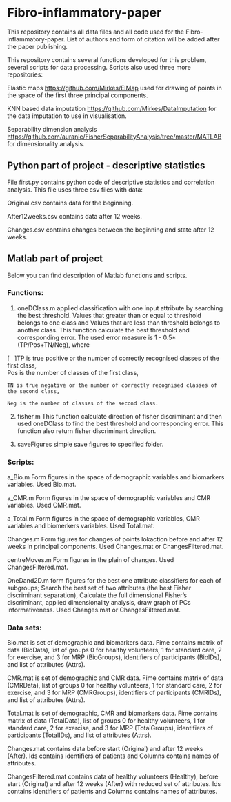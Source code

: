 # Fibro-inflammatory-paper
This repository contains all data files and all code used for the Fibro-inflammatory-paper. List of authors and form of citation will be added after the paper publishing.

This repository contains several functions developed for this problem, several scripts for data processing. Scripts also used three more repositories:

Elastic maps https://github.com/Mirkes/ElMap used for drawing of points in the space of the first three principal components.

KNN based data imputation https://github.com/Mirkes/DataImputation for the data imputation to use in visualisation.

Separability dimension analysis https://github.com/auranic/FisherSeparabilityAnalysis/tree/master/MATLAB for dimensionality analysis.

## Python part of project - descriptive statistics
File first.py contains python code of descriptive statistics and correlation analysis. This file uses three csv files with data:

Original.csv contains data for the beginning.

After12weeks.csv contains data after 12 weeks.

Changes.csv contains changes between the beginning and state after 12 weeks.

## Matlab part of project
Below you can find description of Matlab functions and scripts.

### Functions:
1. oneDClass.m applied classification with one input attribute by searching the best threshold. Values that greater than or equal to threshold belongs to one class and Values that are less than threshold belongs to another class. This function calculate the best threshold and corresponding error. The used error measure is 1 - 0.5*(TP/Pos+TN/Neg), where 

[&nbsp;&nbsp;&nbsp;]TP is true positive or the number of correctly recognised classes of the first class,<br>
Pos is the number of classes of the first class,
	
	TN is true negative or the number of correctly recognised classes of the second class, 
	
	Neg is the number of classes of the second class. 
	
2. fisher.m This function calculate direction of fisher discriminant and then used oneDClass to find the best threshold and corresponding error. This function also return fisher discriminant direction.

4. saveFigures simple save figures to specified folder.

### Scripts:
a_Bio.m Form figures in the space of demographic variables and biomarkers variables. Used Bio.mat.

a_CMR.m Form figures in the space of demographic variables and CMR variables. Used CMR.mat.

a_Total.m Form figures in the space of demographic variables, CMR variables and biomerkers variables. Used Total.mat.

Changes.m Form figures for changes of points lokaction before and after 12 weeks in principal components. Used Changes.mat or ChangesFiltered.mat.

centreMoves.m Form figures in the plain of changes. Used ChangesFiltered.mat.

OneDand2D.m form figures for the best one attribute classifiers for each of subgroups; Search the best set of two attributes (the best Fisher discriminant separation), Calculate the full dimensional Fisher’s discriminant, applied dimensionality analysis, draw graph of PCs informativeness. Used Changes.mat or ChangesFiltered.mat.

### Data sets:
Bio.mat is set of demographic and biomarkers data. Fime contains matrix of data (BioData), list of groups 0 for healthy volunteers, 1 for standard care, 2 for exercise, and 3 for MRP (BioGroups), identifiers of participants (BioIDs), and list of attributes (Attrs). 

CMR.mat is set of demographic and CMR data. Fime contains matrix of data (CMRData), list of groups 0 for healthy volunteers, 1 for standard care, 2 for exercise, and 3 for MRP (CMRGroups), identifiers of participants (CMRIDs), and list of attributes (Attrs). 

Total.mat is set of demographic, CMR and biomarkers data. Fime contains matrix of data (TotalData), list of groups 0 for healthy volunteers, 1 for standard care, 2 for exercise, and 3 for MRP (TotalGroups), identifiers of participants (TotalIDs), and list of attributes (Attrs). 

Changes.mat contains data before start (Original) and after 12 weeks (After). Ids contains identifiers of patients and Columns contains names of attributes.

ChangesFiltered.mat contains data of healthy volunteers (Healthy), before start (Original) and after 12 weeks (After) with reduced set of attributes. Ids contains identifiers of patients and Columns contains names of attributes.
